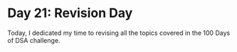 # Day 21: Revision Day

Today, I dedicated my time to revising all the topics covered in the 100 Days of DSA challenge.